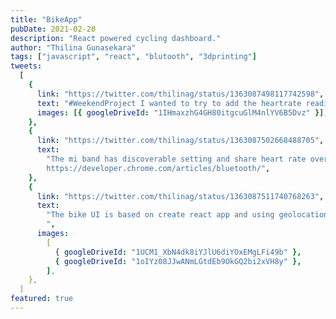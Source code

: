 ```yaml
---
title: "BikeApp"
pubDate: 2021-02-20
description: "React powered cycling dashboard."
author: "Thilina Gunasekara"
tags: ["javascript", "react", "blutooth", "3dprinting"]
tweets:
  [
    {
      link: "https://twitter.com/thilinag/status/1363087498117742598",
      text: "#WeekendProject I wanted to try to add the heartrate reading from my MiBand to the simple web based bike UI I was working on. With the web bluetooth API it was super straightforward. ❤️BLE",
      images: [{ googleDriveId: "1IHmaxzhG4GH80itgcuGlM4nlYV6B5Dvz" }],
    },
    {
      link: "https://twitter.com/thilinag/status/1363087502668488705",
      text:
        "The mi band has discoverable setting and share heart rate over Bluetooth setting set to ON. More info on how to use web Bluetooth API here
        https://developer.chrome.com/articles/bluetooth/",
    },
    {
      link: "https://twitter.com/thilinag/status/1363087511740768263",
      text:
        "The bike UI is based on create react app and using geolocation.watchPosition to get speed. The mount is 3d printed. It's based on https://thingiverse.com/thing:614516. Had to remodel in Fusion360 since in original the horizontal arm can press my phone's side buttons.
        ",
      images:
        [
          { googleDriveId: "1UCM1_XbN4dk8iYJlU6diYOxEMgLFi49b" },
          { googleDriveId: "1oIYz08JJwANmLGtdEb9OkGQ2bi2xVH8y" },
        ],
    },
  ]
featured: true
---
```

